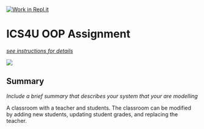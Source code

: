 [![Work in Repl.it](https://classroom.github.com/assets/work-in-replit-14baed9a392b3a25080506f3b7b6d57f295ec2978f6f33ec97e36a161684cbe9.svg)](https://classroom.github.com/online_ide?assignment_repo_id=4838105&assignment_repo_type=AssignmentRepo)
# ICS4U OOP Assignment

[*see instructions for details*](Instructions.md)

![](https://cdn.discordapp.com/attachments/436698615868817408/849799709978787870/Screen_Shot_2021-06-02_at_20.00.18.png)

## Summary
*Include a brief summary that describes your system that your are modelling*

A classroom with a teacher and students. The classroom can be modified by adding new students, updating student grades, and replacing the teacher.
